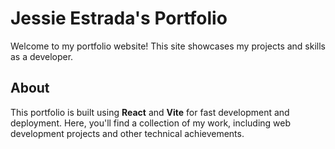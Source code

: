 # Jessie Estrada's Portfolio

Welcome to my portfolio website! This site showcases my projects and skills as a developer.

## About

This portfolio is built using **React** and **Vite** for fast development and deployment. Here, you'll find a collection of my work, including web development projects and other technical achievements.
